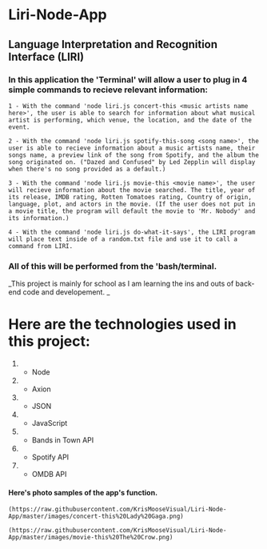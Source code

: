 # Liri-Node-App

## Language Interpretation and Recognition Interface (LIRI)

### In this application the 'Terminal' will allow a user to plug in 4 simple commands to recieve relevant information:
    
    1 - With the command 'node liri.js concert-this <music artists name here>', the user is able to search for information about what musical artist is performing, which venue, the location, and the date of the event.

    2 - With the command 'node liri.js spotify-this-song <song name>', the user is able to recieve information about a music artists name, their songs name, a preview link of the song from Spotify, and the album the song originated on. ("Dazed and Confused" by Led Zepplin will display when there's no song provided as a default.)

    3 - With the command 'node liri.js movie-this <movie name>', the user will recieve information about the movie searched. The title, year of its release, IMDB rating, Rotten Tomatoes rating, Country of origin, language, plot, and actors in the movie. (If the user does not put in a movie title, the program will default the movie to 'Mr. Nobody' and its information.)

    4 - With the command 'node liri.js do-what-it-says', the LIRI program will place text inside of a random.txt file and use it to call a command from LIRI.

### All of this will be performed from the 'bash/terminal.  

_This project is mainly for school as I am learning the ins and outs of back-end code and developement. _ 

# Here are the technologies used in this project:
  1.  - Node
  1.  - Axion
  1.  - JSON
  1.  - JavaScript
  1.  - Bands in Town API
  1.  - Spotify API
  1.  - OMDB API

  #### Here's photo samples of the app's function.
  
    (https://raw.githubusercontent.com/KrisMooseVisual/Liri-Node-App/master/images/concert-this%20Lady%20Gaga.png)
    
    (https://raw.githubusercontent.com/KrisMooseVisual/Liri-Node-App/master/images/movie-this%20The%20Crow.png)


  
